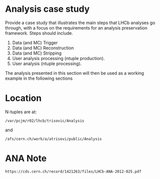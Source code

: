 # Analysis case study

Provide a case study that illustrates the main steps that LHCb analyses go through, with a focus on the requirements for an analysis preservation framework. Steps should include.

1. Data (and MC) Trigger 
2. Data (and MC) Reconstruction 
3. Data (and MC) Stripping 
4. User analysis processing (ntuple production). 
5. User analysis (ntuple processing). 

The analysis presented in this section will then be used as a working example in the following sections

# Location

N-tuples are at:

`/var/pcjm/r02/lhcb/trisovic/Analysis` 

and

`/afs/cern.ch/work/a/atrisovi/public/Analysis`

# ANA Note

`https://cds.cern.ch/record/1421263/files/LHCb-ANA-2012-025.pdf`

